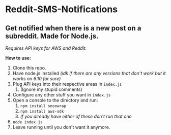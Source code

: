 # Reddit-SMS-Notifications
## Get notified when there is a new post on a subreddit. Made for Node.js.
*Requires API keys for AWS and Reddit.*

**How to use:**
1. Clone this repo.
1. Have node.js installed *(idk if there are any versions that don't work but it works on 6.10 for sure)*
1. Plug API keys into their respective areas in `index.js`
	1. (Ignore my stupid comments)
1. Configure any other stuff you want in `index.js`
1. Open a console to the directory and run:
	1. `npm install snoowrap`
	1. `npm install aws-sdk`
	1. *If you already have either of these don't run that one*
1. `node index.js`
1. Leave running until you don't want it anymore.
